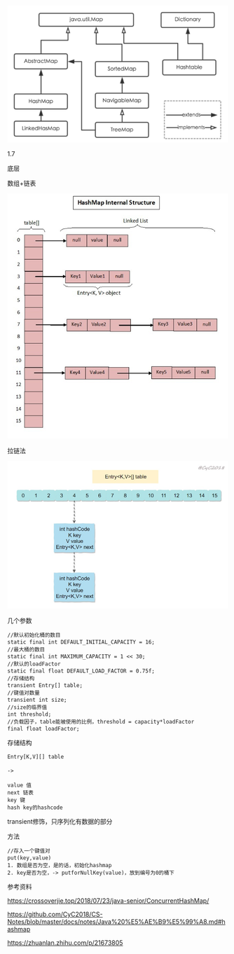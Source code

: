 



![img](assets/26341ef9fe5caf66ba0b7c40bba264a5_hd.png)

1.7

底层

数组+链表

![img](assets/006tNc79gy1ftiv16vu4aj30i30k4q47-20190324215719624.jpg)

拉链法

![img](assets/68747470733a2f2f67697465652e636f6d2f437943323031382f43532d4e6f7465732f7261772f6d61737465722f646f63732f706963732f31643237313964352d386436302d346339622d613461642d6232646637633736313561662e6a7067.jpeg)

几个参数

```shell
//默认初始化桶的数目
static final int DEFAULT_INITIAL_CAPACITY = 16;
//最大桶的数目
static final int MAXIMUM_CAPACITY = 1 << 30;
//默认的loadFactor
static final float DEFAULT_LOAD_FACTOR = 0.75f;
//存储结构
transient Entry[] table;
//键值对数量
transient int size;
//size的临界值
int threshold;
//负载因子，table能被使用的比例，threshold = capacity*loadFactor
final float loadFactor;

```

存储结构

```shell
Entry[K,V][] table

->

value 值
next 链表
key 键
hash key的hashcode

```

transient修饰，只序列化有数据的部分



方法

```shell
//存入一个键值对
put(key,value)
1. 数组是否为空，是的话，初始化hashmap
2. key是否为空，-> putforNullKey(value)，放到编号为0的桶下

```







参考资料

https://crossoverjie.top/2018/07/23/java-senior/ConcurrentHashMap/

https://github.com/CyC2018/CS-Notes/blob/master/docs/notes/Java%20%E5%AE%B9%E5%99%A8.md#hashmap

https://zhuanlan.zhihu.com/p/21673805






